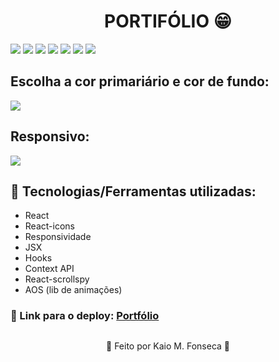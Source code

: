 <h1 align=center> PORTIFÓLIO 😁 </h1>

<img src="https://user-images.githubusercontent.com/88200985/208122539-5f17b2f9-d6e3-49fd-871d-a8feed9a0fa2.JPG"/>
<img src="https://user-images.githubusercontent.com/88200985/208122545-57e3d412-c89f-4404-845c-0e9062c977b3.JPG"/>
<img src="https://user-images.githubusercontent.com/88200985/208122555-fe5655e0-896e-400f-ab31-413d3729d0fa.JPG"/>
<img src="https://user-images.githubusercontent.com/88200985/208122526-bdae92b8-c70c-4fa7-9ff6-e905c6fa86a3.JPG"/>
<img src="https://user-images.githubusercontent.com/88200985/208122542-04c13213-b293-47e7-b75d-cbfbd3bb8375.JPG"/>
<img src="https://user-images.githubusercontent.com/88200985/208122551-e85d1e66-e4b4-4447-ac7b-3c5251c45b81.JPG"/>
<img src="https://user-images.githubusercontent.com/88200985/208122558-3b23b46f-e681-43fc-8168-3412b43d565a.JPG"/>

<h2> Escolha a cor primariário e cor de fundo: </h2>

<img src="https://user-images.githubusercontent.com/88200985/208122532-bdd4f9b7-aed3-4709-8e17-f1d0bee86e97.JPG"/>

<h2> Responsivo: </h2>

<img src="https://user-images.githubusercontent.com/88200985/208122537-e9128317-a995-4433-be3f-7a6c59784d15.JPG"/>

## 🤖 Tecnologias/Ferramentas utilizadas:

- React
- React-icons
- Responsividade
- JSX
- Hooks
- Context API
- React-scrollspy
- AOS (lib de animações)

### 🤖 Link para o deploy: [Portfólio]()

##

<p align="center">👾 Feito por Kaio M. Fonseca 👾</p>

